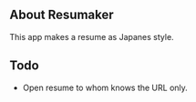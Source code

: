 
## About Resumaker

This app makes a resume as Japanes style.

## Todo

- Open resume to whom knows the URL only.
